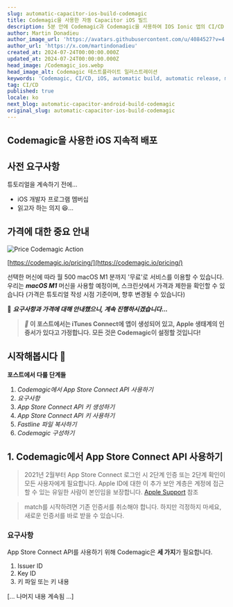 ```yaml
---
slug: automatic-capacitor-ios-build-codemagic
title: Codemagic을 사용한 자동 Capacitor iOS 빌드
description: 5분 안에 Codemagic과 Codemagic을 사용하여 IOS Ionic 앱의 CI/CD 파이프라인 설정하기 (2024)
author: Martin Donadieu
author_image_url: 'https://avatars.githubusercontent.com/u/4084527?v=4'
author_url: 'https://x.com/martindonadieu'
created_at: 2024-07-24T00:00:00.000Z
updated_at: 2024-07-24T00:00:00.000Z
head_image: /Codemagic_ios.webp
head_image_alt: Codemagic 테스트플라이트 일러스트레이션
keywords: 'Codemagic, CI/CD, iOS, automatic build, automatic release, mobile app updates'
tag: CI/CD
published: true
locale: ko
next_blog: automatic-capacitor-android-build-codemagic
original_slug: automatic-capacitor-ios-build-codemagic
---
```

## Codemagic을 사용한 iOS 지속적 배포

## 사전 요구사항

튜토리얼을 계속하기 전에...

- iOS 개발자 프로그램 멤버십
- 읽고자 하는 의지 😆...

## 가격에 대한 중요 안내

![Price Codemagic Action](/price_codemagic.webp)

[https://codemagic.io/pricing/](https://codemagic.io/pricing/)

선택한 머신에 따라 월 500 macOS M1 분까지 '무료'로 서비스를 이용할 수 있습니다.
우리는 **_macOS M1_** 머신을 사용할 예정이며, 스크린샷에서 가격과 제한을 확인할 수 있습니다 (가격은 튜토리얼 작성 시점 기준이며, 향후 변경될 수 있습니다)

🔴 **_요구사항과 가격에 대해 안내했으니, 계속 진행하시겠습니다..._**

> **_📣_ 이 포스트에서는 iTunes Connect에 앱이 생성되어 있고, Apple 생태계의 인증서가 있다고 가정합니다. 모든 것은 Codemagic이 설정할 것입니다!**

## 시작해봅시다 🤿

**포스트에서 다룰 단계들**

1. _Codemagic에서 App Store Connect API 사용하기_
2. _요구사항_
3. _App Store Connect API 키 생성하기_
4. _App Store Connect API 키 사용하기_
5. _Fastline 파일 복사하기_
6. _Codemagic 구성하기_

## 1. Codemagic에서 App Store Connect API 사용하기

> 2021년 2월부터 App Store Connect 로그인 시 2단계 인증 또는 2단계 확인이 모든 사용자에게 필요합니다. Apple ID에 대한 이 추가 보안 계층은 계정에 접근할 수 있는 유일한 사람이 본인임을 보장합니다.
> [Apple Support](https://developer.apple.com/support/authentication/) 참조

> match를 시작하려면 기존 인증서를 취소해야 합니다. 하지만 걱정하지 마세요, 새로운 인증서를 바로 받을 수 있습니다.

### 요구사항

App Store Connect API를 사용하기 위해 Codemagic은 **세 가지**가 필요합니다.

1. Issuer ID
2. Key ID
3. 키 파일 또는 키 내용

[... 나머지 내용 계속됨 ...]
